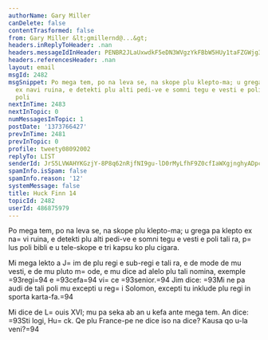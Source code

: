 ```yaml
---
authorName: Gary Miller
canDelete: false
contentTrasformed: false
from: Gary Miller &lt;gmillernd@...&gt;
headers.inReplyToHeader: .nan
headers.messageIdInHeader: PENBR2JLaUxwdkF5eDN3WVgzYkFBbW5HUy1taFZGWjg3V0o2VGVfazJReWdYMU5qaXVuUUBtYWlsLmdtYWlsLmNvbT4=
headers.referencesHeader: .nan
layout: email
msgId: 2482
msgSnippet: Po mega tem, po na leva se, na skope plu klepto-ma; u grega pa klepto
  ex navi ruina, e detekti plu alti pedi-ve e somni tegu e vesti e poli tali ra, plus
  poli
nextInTime: 2483
nextInTopic: 0
numMessagesInTopic: 1
postDate: '1373766427'
prevInTime: 2481
prevInTopic: 0
profile: tweety08092002
replyTo: LIST
senderId: JrS5LVWAHYKGzjY-8P8q62nRjfNI9gu-lD0rMyLfhF9Z0cfIaWXgjnghyADpcR89KiMlZJ1B8CDcr7_U-066DeChmJ1HChRu
spamInfo.isSpam: false
spamInfo.reason: '12'
systemMessage: false
title: Huck Finn 14
topicId: 2482
userId: 486875979
---
```


Po mega tem, po na leva se, na skope plu klepto-ma; u grega pa klepto
ex na=
vi ruina, e detekti plu alti pedi-ve e somni tegu e vesti e poli
tali ra, p=
lus poli bibli e u tele-skope e tri kapsu ko plu cigara.

Mi mega lekto a J=
im de plu regi e sub-regi e tali ra, e de mode de mu
vesti, e de mu pluto m=
ode, e mu dice ad alelo plu tali nomina, exemple
=93regi=94 e =93cefa=94 vi=
ce =93senior.=94  Jim dice:  =93Mi ne pa audi de tali poli
mu excepti u reg=
i Solomon, excepti tu inklude plu regi in sporta
karta-fa.=94

Mi dice de L=
ouis XVI; mu pa seka ab an u kefa ante mega tem.  An dice:
 =93Sti logi, Hu=
ck.  Qe plu France-pe ne dice iso na dice?  Kausa qo
u-la veni?=94

